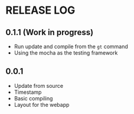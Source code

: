 RELEASE LOG
===========

## 0.1.1 (Work in progress)
* Run update and compile from the `gt` command
* Using the mocha as the testing framework

## 0.0.1

* Update from source
* Timestamp
* Basic compiling
* Layout for the webapp
